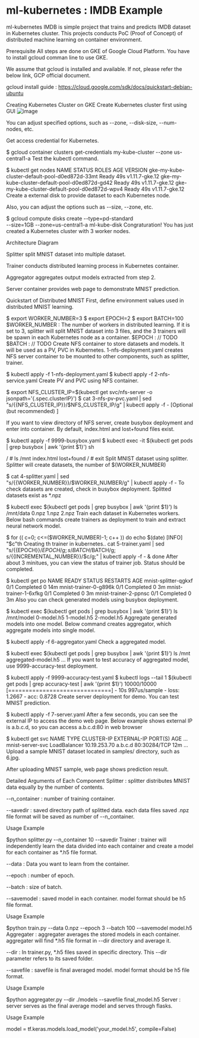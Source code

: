 # ml-kubernetes : IMDB Example
ml-kubernetes IMDB is simple project that trains and predicts IMDB dataset in Kubernetes cluster. This projects conducts PoC (Proof of Concept) of distributed machine learning on container environment.

Prerequisite
All steps are done on GKE of Google Cloud Platform. You have to install gcloud comman line to use GKE.

We assume that gcloud is installed and available. If not, please refer the below link, GCP official document.

gcloud install guide : https://cloud.google.com/sdk/docs/quickstart-debian-ubuntu

Creating Kubernetes Cluster on GKE
Create Kubernetes cluster first using GUI
![image](https://user-images.githubusercontent.com/77087144/146132088-7fb116e0-4164-4ebd-afaf-084d5d64aed5.png)


You can adjust specified options, such as --zone, --disk-size, --num-nodes, etc.

Get access credential for Kubernetes.

$ gcloud container clusters get-credentials my-kube-cluster --zone us-central1-a
Test the kubectl command.

$ kubectl get nodes
NAME                                             STATUS   ROLES    AGE   VERSION
gke-my-kube-cluster-default-pool-d0ed872d-33mt   Ready    <none>   49s   v1.11.7-gke.12
gke-my-kube-cluster-default-pool-d0ed872d-gd42   Ready    <none>   49s   v1.11.7-gke.12
gke-my-kube-cluster-default-pool-d0ed872d-wpv4   Ready    <none>   49s   v1.11.7-gke.12
Create a external disk to provide dataset to each Kubernetes node.

Also, you can adjust the options such as --size, --zone, etc.

$ gcloud compute disks create --type=pd-standard \
--size=1GB --zone=us-central1-a ml-kube-disk
Congraturation! You has just created a Kubernetes cluster with 3 worker nodes.

Architecture Diagram


Splitter split MNIST dataset into multiple dataset.

Trainer conducts distributed learning process in Kubernetes container.

Aggregator aggregates output models extracted from step 2.

Server container provides web page to demonstrate MNIST prediction.

Quickstart of Distributed MNIST
First, define environment values used in distributed MNIST learning.

$ export WORKER_NUMBER=3
$ export EPOCH=2
$ export BATCH=100
$WORKER_NUMBER : The number of workers in distributed learning. If it is set to 3, splitter will split MNIST dataset into 3 files, and the 3 trainers will be spawn in each Kubernetes node as a container.
$EPOCH : // TODO
$BATCH : // TODO
Create NFS container to store datasets and models. It will be used as a PV, PVC in Kubernetes. 1-nfs-deployment.yaml creates NFS server container to be mounted to other components, such as splitter, trainer.

$ kubectl apply -f 1-nfs-deployment.yaml
$ kubectl apply -f 2-nfs-service.yaml
Create PV and PVC using NFS container.

$ export NFS_CLUSTER_IP=$(kubectl get svc/nfs-server -o jsonpath='{.spec.clusterIP}')
$ cat 3-nfs-pv-pvc.yaml | sed "s/{{NFS_CLUSTER_IP}}/$NFS_CLUSTER_IP/g" | kubectl apply -f -
[Optional (but recommended) ]

If you want to view directory of NFS server, create busybox deployment and enter into container. By default, index.html and lost+found files exist.

$ kubectl apply -f 9999-busybox.yaml
$ kubectl exec -it $(kubectl get pods | grep busybox | awk '{print $1}') sh

/ # ls /mnt
index.html  lost+found
/ # exit
Split MNIST dataset using splitter. Splitter will create datasets, the number of $(WORKER_NUMBER)

$ cat 4-splitter.yaml | sed "s/{{WORKER_NUMBER}}/$WORKER_NUMBER/g" | kubectl apply -f -
To check datasets are created, check in busybox deployment. Splitted datasets exist as *.npz

$ kubectl exec $(kubectl get pods | grep busybox | awk '{print $1}') ls /mnt/data
0.npz
1.npz
2.npz
Train each dataset in Kubernetes workers. Below bash commands create trainers as deployment to train and extract neural network model.

$ for (( c=0; c<=($WORKER_NUMBER)-1; c++ ))
do
  echo $(date) [INFO] "$c"th Creating th trainer in kubernetes..
  cat 5-trainer.yaml | sed "s/{{EPOCH}}/$EPOCH/g; s/{{BATCH}}/$BATCH/g; s/{{INCREMENTAL_NUMBER}}/$c/g;" | kubectl apply -f - &
done
After about 3 minitues, you can view the status of trainer job. Status should be completed.

$ kubectl get po
NAME                          READY   STATUS      RESTARTS   AGE
mnist-splitter-qgkxf          0/1     Completed   0          14m
mnist-trainer-0-g896k         0/1     Completed   0          3m
mnist-trainer-1-6xfkg         0/1     Completed   0          3m
mnist-trainer-2-ppnsc         0/1     Completed   0          3m
Also you can check generated models using busybox deployment.

$ kubectl exec $(kubectl get pods | grep busybox | awk '{print $1}') ls /mnt/model
0-model.h5
1-model.h5
2-model.h5
Aggregate generated models into one model. Below command creates aggregator, which aggregate models into single model.

$ kubectl apply -f 6-aggregator.yaml
Check a aggregated model.

$ kubectl exec $(kubectl get pods | grep busybox | awk '{print $1}') ls /mnt
aggregated-model.h5
...
If you want to test accuracy of aggregated model, use 9999-accuracy-test deployment.

$ kubectl apply -f 9999-accuracy-test.yaml
$ kubectl logs --tail 1 $(kubectl get pods | grep accuracy-test | awk '{print $1}')
10000/10000 [==============================] - 10s 997us/sample - loss: 1.2667 - acc: 0.8728
Create server deployment for demo. You can test MNIST prediction.

$ kubectl apply -f 7-server.yaml
After a few seconds, you can see the external IP to access the demo web page. Below example shows external IP is a.b.c.d, so you can access a.b.c.d:80 in web browser

$ kubectl get svc
NAME               TYPE           CLUSTER-IP     EXTERNAL-IP      PORT(S)                      AGE
...
mnist-server-svc   LoadBalancer   10.19.253.70   a.b.c.d   80:30284/TCP                 12m
...
Upload a sample MNIST dataset located in samples/ directory, such as 6.jpg.



After uploading MNIST sample, web page shows prediction result.



Detailed Arguments of Each Component
Splitter : splitter distributes MNIST data equally by the number of contents.

--n_container : number of training container.

--savedir : saved directory path of splitted data. each data files saved .npz file format will be saved as number of --n_container.

Usage Example

$python splitter.py --n_container 10 --savedir 
Trainer : trainer will independently learn the data divided into each container and create a model for each container as *.h5 file format.

--data : Data you want to learn from the container.

--epoch : number of epoch.

--batch : size of batch.

--savemodel : saved model in each container. model format should be h5 file format.

Usage Example

$python train.py --data 0.npz --epoch 3 --batch 100 --savemodel model.h5
Aggregater : aggregater averages the stored models in each container. aggregater will find *.h5 file format in --dir directory and average it.

--dir : In trainer.py, *.h5 files saved in specific directory. This --dir parameter refers to its saved folder.

--savefile : savefile is final averaged model. model format should be h5 file format.

Usage Example

$python aggregater.py --dir ./models --savefile final_model.h5
Server : server serves as the final average model and serves through flasks.

Usage Example

model = tf.keras.models.load_model('your_model.h5', compile=False)
